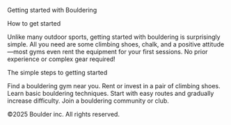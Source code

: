 Getting started with Bouldering

How to get started

Unlike many outdoor sports, getting started with bouldering is surprisingly simple. All you need are some climbing shoes, chalk, and a positive attitude—most gyms even rent the equipment for your first sessions. No prior experience or complex gear required!

The simple steps to getting started

Find a bouldering gym near you.
Rent or invest in a pair of climbing shoes.
Learn basic bouldering techniques.
Start with easy routes and gradually increase difficulty.
Join a bouldering community or club.

©2025 Boulder inc. All rights reserved.
